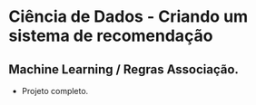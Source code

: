 # Ciência de Dados - Criando um sistema de recomendação
## Machine Learning / Regras Associação.
- Projeto completo.